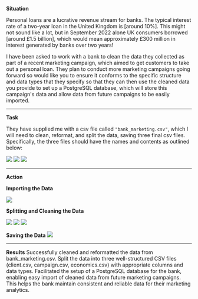**Situation**

Personal loans are a lucrative revenue stream for banks. The typical interest rate of a two-year loan in the United Kingdom is [around 10%]. This might not sound like a lot, but in September 2022 alone UK consumers borrowed [around £1.5 billion], which would mean approximately £300 million in interest generated by banks over two years!

I have been asked to work with a bank to clean the data they collected as part of a recent marketing campaign, which aimed to get customers to take out a personal loan. They plan to conduct more marketing campaigns going forward so would like you to ensure it conforms to the specific structure and data types that they specify so that they can then use the cleaned data you provide to set up a PostgreSQL database, which will store this campaign's data and allow data from future campaigns to be easily imported. 


-----


**Task**

They have supplied me with a csv file called `"bank_marketing.csv"`, which I will need to clean, reformat, and split the data, saving three final csv files. Specifically, the three files should have the names and contents as outlined below:

<img src="https://i.imghippo.com/files/W0mfb1722697358.png">

<img src="https://i.imghippo.com/files/FrauX1722697377.png">

<img src="https://i.imghippo.com/files/f4uqh1722697404.png">

-----

**Action**

**Importing the Data**

<img src="https://i.imghippo.com/files/oIDgy1722699055.png">

**Splitting and Cleaning the Data**

<img src="https://i.imghippo.com/files/qFanM1722699205.png">

<img src="https://i.imghippo.com/files/Cq1fQ1722699316.png">

<img src="https://i.imghippo.com/files/qmAx61722699380.png">


**Saving the Data**
<img src="https://i.imghippo.com/files/vxnXi1722699466.png">

-----

**Results**
Successfully cleaned and reformatted the data from bank_marketing.csv.
Split the data into three well-structured CSV files (client.csv, campaign.csv, economics.csv) with appropriate columns and data types.
Facilitated the setup of a PostgreSQL database for the bank, enabling easy import of cleaned data from future marketing campaigns. This helps the bank maintain consistent and reliable data for their marketing analytics.

